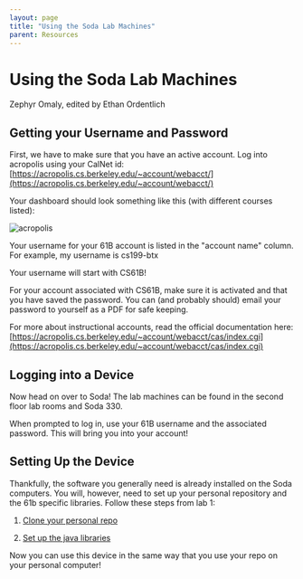 ```yaml
---
layout: page
title: "Using the Soda Lab Machines"
parent: Resources
---
```


# Using the Soda Lab Machines

Zephyr Omaly, edited by Ethan Ordentlich

## Getting your Username and Password

First, we have to make sure that you have an active account. Log into acropolis using your CalNet id: [https://acropolis.cs.berkeley.edu/~account/webacct/](https://acropolis.cs.berkeley.edu/~account/webacct/)

Your dashboard should look something like this (with different courses listed):

![acropolis](../using-soda-lab-machines-img/acropolis.png)

Your username for your 61B account is listed in the "account name" column. For example, my username is cs199-btx

Your username will start with CS61B!

For your account associated with CS61B, make sure it is activated and that you have saved the password. You can (and probably should) email your password to yourself as a PDF for safe keeping.

For more about instructional accounts, read the official documentation here: [https://acropolis.cs.berkeley.edu/~account/webacct/cas/index.cgi](https://acropolis.cs.berkeley.edu/~account/webacct/cas/index.cgi)


## Logging into a Device

Now head on over to Soda! The lab machines can be found in the second floor lab rooms and Soda 330.

When prompted to log in, use your 61B username and the associated password. This will bring you into your account!


## Setting Up the Device

Thankfully, the software you generally need is already installed on the Soda computers. You will, however, need to set up your personal repository and the 61b specific libraries. Follow these steps from lab 1:

<!-- TODO, relative links -->
1. [Clone your personal repo](/labs/lab01/#task-setting-up-your-git-repository)

2. [Set up the java libraries](/labs/lab01/#task-setting-up-java-libraries)

Now you can use this device in the same way that you use your repo on your personal computer!
